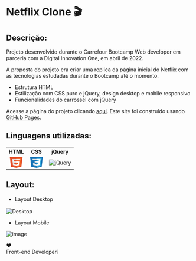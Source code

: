 # Netflix Clone 🎬

<h2> Descrição: </h2>

Projeto desenvolvido durante o Carrefour Bootcamp Web developer em parceria com a Digital Innovation One, em abril de 2022.

A proposta do projeto era criar uma replica da página inicial do Netflix com as tecnologias estudadas durante o Bootcamp até o momento.

- Estrutura HTML
- Estilização com CSS puro e jQuery, design desktop e mobile responsivo
- Funcionalidades do carrossel com jQuery

Acesse a página do projeto clicando [aqui](https://julianasinnott.github.io/netflix-clone/). Este site foi construído usando [GitHub Pages](https://pages.github.com/).

<h2> Linguagens utilizadas: </h2>

<table>
<tr>
  <th> HTML </th>
  <th> CSS </th>
  <th> jQuery</th>
</tr>
<tr>
  <td><img align="center" alt="HTML" height="30" width="40" src="https://raw.githubusercontent.com/devicons/devicon/master/icons/html5/html5-original.svg"></td>
  <td><img align="center" alt="CSS" height="30" width="40" src="https://raw.githubusercontent.com/devicons/devicon/master/icons/css3/css3-original.svg"></td>
  <td><img align="center" alt="jQuery" height="33" width="38" src="https://user-images.githubusercontent.com/100887684/165156011-19f56936-88f0-45a7-91be-38dcee184530.png"></td>
</tr>
</table>

<h2> Layout: </h2>

- Layout Desktop

<img align="center" alt="Desktop" src="https://user-images.githubusercontent.com/100887684/164150438-1c9c8574-6238-4a04-96f1-78eccc3daf73.png">

- Layout Mobile

![image](https://user-images.githubusercontent.com/100887684/164297527-a4f077e8-0009-4ee1-840a-28f1a3860034.png)


❤ <br>
Front-end Developer❕
